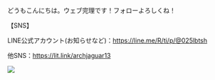 どうもこんにちは。ウェブ完理です！フォローよろしくね！

【SNS】

LINE公式アカウント(お知らせなど)：https://line.me/R/ti/p/@025lbtsh

他SNS：https://lit.link/archjaguar13


![](http://github-profile-summary-cards.vercel.app/api/cards/repos-per-language?username=archjaguar13&theme=github)
